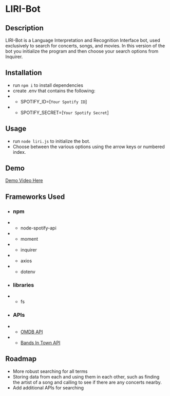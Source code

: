 # LIRI-Bot

## Description
LIRI-Bot is a Language Interpretation and Recognition Interface bot, used exclusively to search for concerts, songs, and movies.  In this version of the bot you initialize the program and then choose your search options from Inquirer.  

## Installation
* run `npm i` to install dependencies
* create .env that contains the following:
* * SPOTIFY_ID=[`Your Spotify ID`]
* * SPOTIFY_SECRET=[`Your Spotify Secret`]

## Usage
* run `node liri.js` to initialize the bot.
* Choose between the various options using the arrow keys or numbered index.

## Demo
[Demo Video Here](https://github.com/bradleyknutson/LIRI-Bot/blob/master/demo.mp4)

## Frameworks Used
* ### npm
* * node-spotify-api
* * moment
* * inquirer
* * axios
* * dotenv

* ### libraries
* * fs

* ### APIs
* * [OMDB API](http://www.omdbapi.com)
* * [Bands In Town API](http://www.artists.bandsintown.com/bandsintown-api)

## Roadmap
* More robust searching for all terms
* Storing data from each and using them in each other, such as finding the artist of a song and calling to see if there are any concerts nearby.
* Add additional APIs for searching